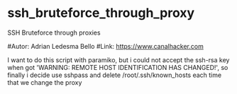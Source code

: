 # ssh_bruteforce_through_proxy
SSH Bruteforce through proxies

#Autor: Adrian Ledesma Bello
#Link: https://www.canalhacker.com


I want to do this script with paramiko, but i could not accept the ssh-rsa key when got 'WARNING: REMOTE HOST IDENTIFICATION HAS CHANGED!', so finally i decide use sshpass and delete /root/.ssh/known_hosts each time that we change the proxy
